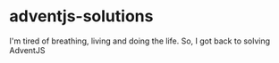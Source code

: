 # adventjs-solutions
I'm tired of breathing, living and doing the life. So, I got back to solving AdventJS
